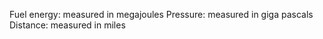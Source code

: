 Fuel energy: measured in megajoules
Pressure: measured in giga pascals
Distance: measured in miles 
